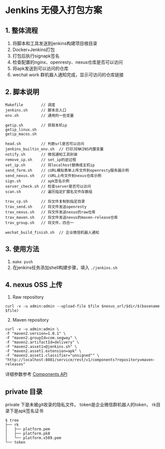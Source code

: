 # Jenkins 无侵入打包方案

## 1. 整体流程

1. 将脚本和工具发送到jenkins构建项目根目录
2. Docker+Jenkins打包
3. 打包后执行signapk签名
4. 检查配置的nginx、openresty、nexus仓库是否可以访问
5. 将apk发送到可以访问的仓库
6. wechat work 群机器人通知完成，显示可访问的仓库链接

## 2. 脚本说明

```shell
Makefile        // 调度
jenkins.sh      // 脚本总入口
env.sh          // 通用的一些变量

getip.sh        // 获取本机ip
getip_linux.sh
getip_macos.sh

head.sh         // 判断url是否可以访问
jenkins_builtin_env.sh  // 打印JENKINS内置变量
notify.sh       // 微信通知工具封装
remove_ip.sh    // set_ip的逆过程
set_ip.sh       // 将localhost替换成主机ip
send_form.sh    // cURL模拟表单上传文件到openresty服务器示例
send_nexus.sh   // cURL上传文件到nexus仓库示例
sign.sh         // apk签名示例
server_check.sh // 检查server是否可以访问
scan.sh         // 遍历指定扩展名文件存数组

trav_cp.sh      // 将文件复制到指定目录
trav_send.sh    // 将文件发送openresty
trav_nexus.sh   // 将文件发送nexus的raw仓库
trav_maven.sh   // 将文件发送nexus的maven-release仓库
trav_group.sh   // 将文件，四合一

wechat_build_finish.sh  // 企业微信机器人通知
```

## 3. 使用方法

1. `make push`
2. 在jenkins任务添加shell构建步骤，填入
`./jenkins.sh`


## 4. nexus OSS 上传

1. Raw repository

`curl -v -u admin:admin --upload-file $file $nexus_url/$dir/$(basename $file)`

2. Maven repository

```shell
curl -v -u admin:admin \
-F "maven2.version=1.0.1" \
-F "maven2.groupId=com.segway" \
-F "maven2.artifactId=delivery" \ 
-F "maven2.asset1=@jenkins.sh" \
-F "maven2.asset1.extension=apk" \
-F "maven2.asset1.classifier="unsigned"" \
"http://localhost:8081/service/rest/v1/components?repository=maven-releases"
```

详细参数参考
[Components API](https://help.sonatype.com/repomanager3/rest-and-integration-api/components-api?_ga=2.252588809.1278989473.1586491809-667887869.1586017412#ComponentsAPI-Raw)

## private 目录

private 下是未被git收录的隐私文件。
token是企业微信群机器人的token，
rk目录下是apk签名证书

```shell
$ tree
├── rk
│   ├── platform.pem
│   ├── platform.pk8
│   └── platform.x509.pem
└── token
```
